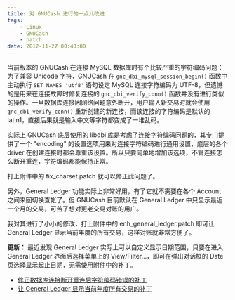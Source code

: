 ```yaml
---
title: 对 GNUCash 进行的一点儿改进
tags:
    - Linux
    - GNUCash
    - patch
date: 2012-11-27 00:40:00
---
```


当前版本的 GNUCash 在连接 MySQL 数据库时有个比较严重的字符编码问题：为了兼容 Unicode 字符，GNUCash 在 `gnc_dbi_mysql_session_begin()` 函数中主动执行 `SET NAMES 'utf8'` 语句设定 MySQL 连接字符编码为 UTF-8，但遗憾的是用来在连接故障时修复连接的 `gnc_dbi_verify_conn()` 函数并没有进行类似的操作。一旦数据库连接因网络问题意外断开，用户输入新交易时就会使用 `gnc_dbi_verify_conn()` 重新创建的新连接，而该连接的字符编码是默认的 latin1，直接后果就是输入中文等字符都变成了一堆乱码。

实际上 GNUCash 底层使用的 libdbi 库是考虑了连接字符编码问题的，其专门提供了一个 "encoding" 的设置选项用来对连接字符编码进行通用设置，底层的各个 driver 在创建连接时都会尊重该设置。所以只要简单地增加该选项，不管连接怎么断开重连，字符编码都能保持正常。

打上附件中的 fix_charset.patch 就可以修正此问题了。

另外，General Ledger 功能实际上非常好用，有了它就不需要在各个 Account 之间来回切换查帐了。但 GNUCash 目前默认在 General Ledger 中只显示最近一个月的交易，可苦了想对更老交易对账的用户。

我对其进行了小小的修改，打上附件中的 enh_general_ledger.patch 即可让 General Ledger 显示当前年度的所有交易，这样对账就非常方便了。

**更新：** 最近发现 General Ledger 实际上可以自定义显示日期范围，只要在进入 General Ledger 界面后选择菜单上的 View/Filter...，即可在弹出对话框的 Date 页选择显示起止日期，无需使用附件中的补丁。

- [修正数据库连接断开重连后字符编码错误的补丁](/files/fix_charset.patch.gz)
- [让 General Ledger 显示当前年度所有交易的补丁](/files/enh_general_ledger.patch.gz)

